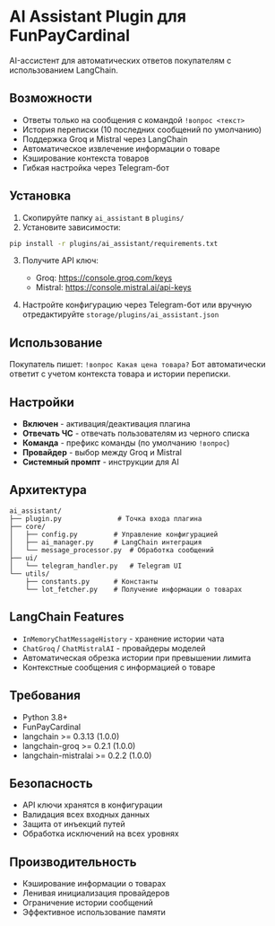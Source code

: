 # AI Assistant Plugin для FunPayCardinal

AI-ассистент для автоматических ответов покупателям с использованием LangChain.

## Возможности

- Ответы только на сообщения с командой `!вопрос <текст>`
- История переписки (10 последних сообщений по умолчанию)
- Поддержка Groq и Mistral через LangChain
- Автоматическое извлечение информации о товаре
- Кэширование контекста товаров
- Гибкая настройка через Telegram-бот

## Установка

1. Скопируйте папку `ai_assistant` в `plugins/`
2. Установите зависимости:
```bash
pip install -r plugins/ai_assistant/requirements.txt
```

3. Получите API ключ:
   - Groq: https://console.groq.com/keys
   - Mistral: https://console.mistral.ai/api-keys

4. Настройте конфигурацию через Telegram-бот или вручную отредактируйте `storage/plugins/ai_assistant.json`

## Использование

Покупатель пишет: `!вопрос Какая цена товара?`
Бот автоматически ответит с учетом контекста товара и истории переписки.

## Настройки

- **Включен** - активация/деактивация плагина
- **Отвечать ЧС** - отвечать пользователям из черного списка
- **Команда** - префикс команды (по умолчанию `!вопрос`)
- **Провайдер** - выбор между Groq и Mistral
- **Системный промпт** - инструкции для AI

## Архитектура
```
ai_assistant/
├── plugin.py              # Точка входа плагина
├── core/
│   ├── config.py         # Управление конфигурацией
│   ├── ai_manager.py     # LangChain интеграция
│   └── message_processor.py  # Обработка сообщений
├── ui/
│   └── telegram_handler.py   # Telegram UI
└── utils/
    ├── constants.py      # Константы
    └── lot_fetcher.py    # Получение информации о товарах
```

## LangChain Features

- `InMemoryChatMessageHistory` - хранение истории чата
- `ChatGroq` / `ChatMistralAI` - провайдеры моделей
- Автоматическая обрезка истории при превышении лимита
- Контекстные сообщения с информацией о товаре

## Требования

- Python 3.8+
- FunPayCardinal
- langchain >= 0.3.13 (1.0.0)
- langchain-groq >= 0.2.1 (1.0.0)
- langchain-mistralai >= 0.2.2 (1.0.0)

## Безопасность

- API ключи хранятся в конфигурации
- Валидация всех входных данных
- Защита от инъекций путей
- Обработка исключений на всех уровнях

## Производительность

- Кэширование информации о товарах
- Ленивая инициализация провайдеров
- Ограничение истории сообщений
- Эффективное использование памяти